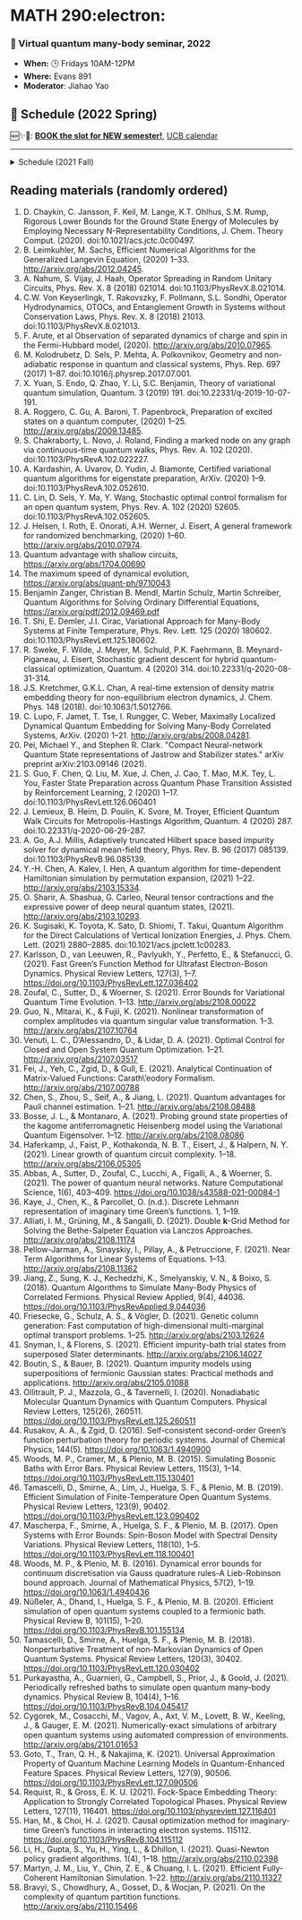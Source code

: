 # MATH 290:electron:	

### 🌟 Virtual quantum many-body seminar, 2022

- **When:** 🕒 Fridays 10AM-12PM
- **Where:** Evans 891
- **Moderator**: Jiahao Yao


## 📌 Schedule (2022 Spring) 

🆕✨🔨: [**BOOK the slot for NEW semester!**](https://calendly.com/jiahaoyao-math/math-290-booking-time?month=2021-09), [UCB calendar](http://guide.berkeley.edu/academic-calendar/) 

-----

<details>
<summary>Schedule (2021 Fall)</summary>

| Week | Date  | Topic                                                 | Speaker          | References |
| ---- | ----- | ----------------------------------------------------- | ---------------- | ---------- |
| 1    | 8/27  | Quantum Subspace Diagonalization.                     | Ethan Epperly    |            |
| 2    | 9/3   | DMET for SIAM                                         | Raehyun Kim      |            |
| 3    | 9/10  | Parallel Quantum Algorithm for Hamiltonian Simulation | Nilin Abrahamsen |            |
| 4    | 09/17 | Variational Schrieffer-Wolff Transformation           | Jiahao Yao       |            |
| 5    | 09/24 | Genetic column generation                             | Kevin Stubbs     |            |
| 6    | 10/01 | Hybridized Methods for Quantum Simulation in the Interaction Picture     | Di Fang          |            |
| 7    | 10/08 | Fast Amplification of QMA                             | Subhayan Roy Moulik |            |
| 8    | 10/15 | Fast-forwarding quantum evolution                     | Yulong Dong      |            |
| 9    | 10/22 | Quantum Algorithms to Simulate Correlated Fermions    | Fabian Faulstich |            |
| 10   | 10/29 | Self-consistent second-order Green’s function perturbation theory for periodic systems| Xin Xing                 |            |
| 11   | 11/05 | Theory of variational quantum simulation | Ethan Epperly       |            |
| 12   | 11/11 (Special date) |   | Joseph Tindall (Oxford)       |            |
| 13   | 11/19 | Error Bounds for Variational Quantum Time Evolution | Yu Tong |            |
| 14   | 11/26 | Thanksgiving (so no seminar)                          |                  |            |
| 15   | 12/03 | Exact Factorization Embedding Theory                  | Zhen Huang       |            |
| 16   | 12/10 | Dynamical error bounds for continuum discretisation |  Jiasu Wang                |            |
| 17   | 12/16 | Quantum Monte Carlo approaches for strongly correlated systems | Ankit Mahajan |            |

-----

<details>
<summary>Schedule (2021 Summer)</summary>

| Week | Date | Topic                                                                                              | Speaker                    | References |
| ---- | ---- | -------------------------------------------------------------------------------------------------- | -------------------------- | ---------- |
| 1    | 5/21 |                                                                                                    | Canceled due to SIAM LA    |            |
| 2    | 5/28 | DRL for Quantum Phase Transition (1/2 slot)<br />Iterative Quantum Assisted Eigensolver (1/2 slot) | Jiahao Yao<br />Jiasu Wang |            |
| 3    | 6/4  | Quantum algorithm for simulating real time evolution of lattice Hamiltonians                       | Yu Tong                    |            |
| 4    | 6/11 | Neural tensor contractions and the expressive power of deep neural quantum states                  | Jeffmin Lin                |            |
| 5    | 6/18 | AIM SQUARE. No seminar this week                                                                   |                            |            |
| 6    | 6/25 | Third-order algebraic diagrammatic construction theory: A Green's function approach                | Xin Xing                   |            |
| 7    | 7/2  | Fault-Tolerant Quantum Simulations of Chemistry in First Quantization                              | Di Fang                    |            |
| 8    | 7/9  | A projector-splitting integrator for dynamical low-rank approximation                              | Fabian Faulstich           |            |
| 9    | 7/16 | Concentration for random product formulas                                                          | Dong An                    |            |
| 10   | 7/23 | Neural tensor contractions and the expressive power of deep neural quantum states                  | Jeffmin Lin                |            |
| 11   | 7/30 | Universal tripartite entanglement in one-dimensional many-body systems                             | Yantao Wu                  |            |
| 12   | 8/6  | TBD                                                                                                | Raehyun Kim                |            |
| 13   | 8/13 | Robustness of Discretization in Digital Adiabatic Simulation                                       | Jiasu Wang                 |            |
| 14   | 8/20 | Accessing scrambling using matrix product operators                                                | Sajant Anand               |            |

</details>

<details>
<summary>Schedule (2021 Spring)</summary>

| Week | Date | Topic                                                                                          | Speaker                 | References            |
| ---- | ---- | ---------------------------------------------------------------------------------------------- | ----------------------- | --------------------- |
| 1    | 1/8  | Block-encoding of sparse matrices                                                              | Lin Lin                 |                       |
| 2    | 1/15 | Projected Position Operators for Constructing Well Localized Bases                             | Kevin Stubbs            |                       |
| 3    | 1/19 | Multiconfigurational Electronic Structure Theories for Materials: Development and Applications | Hung Pham               |                       |
| 3    | 1/22 | Polar decomposition, Petz recovery channels and pretty good measurements                       | Yihui Quek (Stanford)   | Special Time: 4pm-5pm |
| 4    | 1/29 | FBSDE based neural network algorithms for high-dimensional quasilinear parabolic PDEs          | Wenzhong Zhang          |                       |
| 4    | 1/29 | QIP 2021 presentation                                                                          | QIP 2021 presentation   |                       |
| 5    | 2/5  | Representing Exact Electron Densities by a Single Slater Determinant in Finite Basis Sets      | Xin Xing                |                       |
| 6    | 2/12 | sub-exponential algorithm for 2D frustration-free spin systems with gapped subsystems          | Nilin  Abrahamsen (MIT) |                       |
| 7    | 2/19 | Quantum algorithms for linear and nonlinear differential equations                             | Dong An                 |                       |
| 8    | 2/26 | APS March Meeting 2021 Presentation                                                            |                         |                       |
| 9    | 3/5  | On Representing (Anti)Symmetric Functions                                                      | Jeffmin Lin             |                       |
| 10   | 3/12 | Determinantal Point Processes for Machine Learning                                             | Jiahao Yao              |                       |
| 11   | 3/19 | Nearly tight Trotterization of interacting electrons                                           | Yuan Su                 |                       |
| 12   | 3/26 | Quantum Logspace Algorithm for Powering Matrices with Bounded Norm                             | Subhayan Roy Moulik     |                       |
| 13   | 4/2  | Quantum Hamiltonian-Based Models & the Variational Quantum Thermalizer Algorithm               | Yulong Dong             |                       |
| 14   | 4/9  | Spectral characterization of magic angles in twisted bilayer graphene                          | Fabian Faulstich        |                       |
| 15   | 4/16 | Chiral model for twisted bilayer graphene                                                      | Maciej Zworski          |                       |
| 16   | 4/23 | Quantum impurity problems                                                                      | Lin Lin                 |                       |
| 17   | 4/30 | [Exploiting anticommutation in Hamiltonian simulation](https://arxiv.org/pdf/2103.07988.pdf)   | Qi Zhao (UMD)           |                       |
| 18   | 5/7  | Canceled due to final exam                                                                     |                         |                       |
| 19   | 5/14 | Quantum chaos, information scrambling, and computation                                         | Subhayan Roy Moulik     |                       |

</details>

<details>
<summary>Schedule (2020 Fall)</summary>

| Week | Date  | Topic                                                                                          | Speaker                                    | References           |
| ---- | ----- | ---------------------------------------------------------------------------------------------- | ------------------------------------------ | -------------------- |
| 1    | 9/4   | Machine Learning Exchange-Correlation Energy                                                   | Qinyi Zhu                                  | [24](#24)            |
|      |       | Solving Quantum Linear Algebra Problems <br> A Proposal of Quantum LINPACK Benchmark           | Yulong Dong                                | [25](#25)            |
| 2    | 9/14  | Computational Optimal Transport                                                                | Jeffmin Lin                                | [27](#27), [28](#28) |
|      |       | Fast Matrix-Vector Multiplication Algorithms for Dense Kernel Matrices                         | Xin Xing                                   |                      |
| 3    | 9/18  | Quantum State Verification in the Linear System Problem                                        | Yu Tong                                    | [11](#11)            |
|      |       | Data-Driven PDF Method for Langevin Equations with Colored Noise                               | Hongli Zhao                                |                      |
| 4    | 9/25  | DMFT, DMET, and RISB: A unified perspective                                                    | Fabian Faulstish                           | [8](#6)              |
| 5    | 10/2  | Machine Learning for Inverse Problems in Computational Engineering                             | [Kailai Xu](http://stanford.edu/~kailaix/) |                      |
| 6    | 10/9  | Finite-size Correction for Periodic MP2 and CCSD Calculations                                  | Xin Xing                                   | [21](#21)            |
| 7    | 10/16 | Quantum Approach to Discrete Combinatorial Optimization                                        | Jiasu Wang                                 | [15](#15)            |
| 8    | 10/23 | Continuous Quantum Error Correction for Time-dependent Hamiltonian                             | Song Zhang                                 | [26](#26)            |
| 9    | 10/30 | Hamiltonian Simulation in the Low Energy Subspace                                              | Yulong Dong                                | [12](#12)            |
| 10   | 11/13 | A straightforward introduction to continuous quantum measurement                               | Di Fang                                    | [2](#2)              |
| 11   | 11/20 | Localized Edge Modes in Subwavelength Resonator Arrays                                         | Erik Hiltunen                              |                      |
| 12   | 12/4  | Efficient Distributed Quantum Computing                                                        | Subhayan Moulik                            | [14](#14)            |
| 13   | 12/17 | Variational Policy Gradient Theorem                                                            | Jiahao Yao                                 | [31](#31)            |
| 14   | 12/18 | Converging High-Level Coupled-Cluster Energetics by Monte Carlo Sampling and Moment Expansions | Fabian Faulstish                           | [30](#30)            |

</details>


<br>[⬆ Back to top](#-reading-materials)

</details>

## Reading materials (randomly ordered)

1. D. Chaykin, C. Jansson, F. Keil, M. Lange, K.T. Ohlhus, S.M. Rump, Rigorous Lower Bounds for the Ground State Energy of Molecules by Employing Necessary N-Representability Conditions, J. Chem. Theory Comput. (2020). doi:10.1021/acs.jctc.0c00497.
2. B. Leimkuhler, M. Sachs, Efficient Numerical Algorithms for the Generalized Langevin Equation, (2020) 1–33. http://arxiv.org/abs/2012.04245.
3. A. Nahum, S. Vijay, J. Haah, Operator Spreading in Random Unitary Circuits, Phys. Rev. X. 8 (2018) 021014. doi:10.1103/PhysRevX.8.021014.
4. C.W. Von Keyserlingk, T. Rakovszky, F. Pollmann, S.L. Sondhi, Operator Hydrodynamics, OTOCs, and Entanglement Growth in Systems without Conservation Laws, Phys. Rev. X. 8 (2018) 21013. doi:10.1103/PhysRevX.8.021013.
5. F. Arute, et al Observation of separated dynamics of charge and spin in the Fermi-Hubbard model, (2020). http://arxiv.org/abs/2010.07965.
6. M. Kolodrubetz, D. Sels, P. Mehta, A. Polkovnikov, Geometry and non-adiabatic response in quantum and classical systems, Phys. Rep. 697 (2017) 1–87. doi:10.1016/j.physrep.2017.07.001.
7. X. Yuan, S. Endo, Q. Zhao, Y. Li, S.C. Benjamin, Theory of variational quantum simulation, Quantum. 3 (2019) 191. doi:10.22331/q-2019-10-07-191.
8. A. Roggero, C. Gu, A. Baroni, T. Papenbrock, Preparation of excited states on a quantum computer, (2020) 1–25. http://arxiv.org/abs/2009.13485.
9. S. Chakraborty, L. Novo, J. Roland, Finding a marked node on any graph via continuous-time quantum walks, Phys. Rev. A. 102 (2020). doi:10.1103/PhysRevA.102.022227.
10. A. Kardashin, A. Uvarov, D. Yudin, J. Biamonte, Certified variational quantum algorithms for eigenstate preparation, ArXiv. (2020) 1–9. doi:10.1103/PhysRevA.102.052610.
11. C. Lin, D. Sels, Y. Ma, Y. Wang, Stochastic optimal control formalism for an open quantum system, Phys. Rev. A. 102 (2020) 52605. doi:10.1103/PhysRevA.102.052605.
12. J. Helsen, I. Roth, E. Onorati, A.H. Werner, J. Eisert, A general framework for randomized benchmarking, (2020) 1–60. http://arxiv.org/abs/2010.07974.
13. Quantum advantage with shallow circuits, https://arxiv.org/abs/1704.00690
14. The maximum speed of dynamical evolution, https://arxiv.org/abs/quant-ph/9710043
15. Benjamin Zanger, Christian B. Mendl, Martin Schulz, Martin Schreiber, Quantum Algorithms for Solving Ordinary Differential Equations, https://arxiv.org/pdf/2012.09469.pdf
16. T. Shi, E. Demler, J.I. Cirac, Variational Approach for Many-Body Systems at Finite Temperature, Phys. Rev. Lett. 125 (2020) 180602. doi:10.1103/PhysRevLett.125.180602.
46. R. Sweke, F. Wilde, J. Meyer, M. Schuld, P.K. Faehrmann, B. Meynard-Piganeau, J. Eisert, Stochastic gradient descent for hybrid quantum-classical optimization, Quantum. 4 (2020) 314. doi:10.22331/q-2020-08-31-314.
47. J.S. Kretchmer, G.K.L. Chan, A real-time extension of density matrix embedding theory for non-equilibrium electron dynamics, J. Chem. Phys. 148 (2018). doi:10.1063/1.5012766.
50. C. Lupo, F. Jamet, T. Tse, I. Rungger, C. Weber, Maximally Localized Dynamical Quantum Embedding for Solving Many-Body Correlated Systems, ArXiv. (2020) 1–21. http://arxiv.org/abs/2008.04281.
51. Pei, Michael Y., and Stephen R. Clark. "Compact Neural-network Quantum State representations of Jastrow and Stabilizer states." arXiv preprint arXiv:2103.09146 (2021).
57. S. Guo, F. Chen, Q. Liu, M. Xue, J. Chen, J. Cao, T. Mao, M.K. Tey, L. You, Faster State Preparation across Quantum Phase Transition Assisted by Reinforcement Learning, 2 (2020) 1–17. doi:10.1103/PhysRevLett.126.060401
61. J. Lemieux, B. Heim, D. Poulin, K. Svore, M. Troyer, Efficient Quantum Walk Circuits for Metropolis-Hastings Algorithm, Quantum. 4 (2020) 287. doi:10.22331/q-2020-06-29-287.
62. A. Go, A.J. Millis, Adaptively truncated Hilbert space based impurity solver for dynamical mean-field theory, Phys. Rev. B. 96 (2017) 085139. doi:10.1103/PhysRevB.96.085139.
63. Y.-H. Chen, A. Kalev, I. Hen, A quantum algorithm for time-dependent Hamiltonian simulation by permutation expansion, (2021) 1–22. http://arxiv.org/abs/2103.15334.
64. O. Sharir, A. Shashua, G. Carleo, Neural tensor contractions and the expressive power of deep neural quantum states, (2021). http://arxiv.org/abs/2103.10293.
65. K. Sugisaki, K. Toyota, K. Sato, D. Shiomi, T. Takui, Quantum Algorithm for the Direct Calculations of Vertical Ionization Energies, J. Phys. Chem. Lett. (2021) 2880–2885. doi:10.1021/acs.jpclett.1c00283.
70. Karlsson, D., van Leeuwen, R., Pavlyukh, Y., Perfetto, E., & Stefanucci, G. (2021). Fast Green’s Function Method for Ultrafast Electron-Boson Dynamics. Physical Review Letters, 127(3), 1–7. https://doi.org/10.1103/PhysRevLett.127.036402
71. Zoufal, C., Sutter, D., & Woerner, S. (2021). Error Bounds for Variational Quantum Time Evolution. 1–13. http://arxiv.org/abs/2108.00022
72. Guo, N., Mitarai, K., & Fujii, K. (2021). Nonlinear transformation of complex amplitudes via quantum singular value transformation. 1–3. http://arxiv.org/abs/2107.10764
73. Venuti, L. C., D’Alessandro, D., & Lidar, D. A. (2021). Optimal Control for Closed and Open System Quantum Optimization. 1–21. http://arxiv.org/abs/2107.03517
74. Fei, J., Yeh, C., Zgid, D., & Gull, E. (2021). Analytical Continuation of Matrix-Valued Functions: Carath\’eodory Formalism. http://arxiv.org/abs/2107.00788
75. Chen, S., Zhou, S., Seif, A., & Jiang, L. (2021). Quantum advantages for Pauli channel estimation. 1–21. http://arxiv.org/abs/2108.08488
76. Bosse, J. L., & Montanaro, A. (2021). Probing ground state properties of the kagome antiferromagnetic Heisenberg model using the Variational Quantum Eigensolver. 1–12. http://arxiv.org/abs/2108.08086
77. Haferkamp, J., Faist, P., Kothakonda, N. B. T., Eisert, J., & Halpern, N. Y. (2021). Linear growth of quantum circuit complexity. 1–18. http://arxiv.org/abs/2106.05305
78. Abbas, A., Sutter, D., Zoufal, C., Lucchi, A., Figalli, A., & Woerner, S. (2021). The power of quantum neural networks. Nature Computational Science, 1(6), 403–409. https://doi.org/10.1038/s43588-021-00084-1
79. Kaye, J., Chen, K., & Parcollet, O. (n.d.). Discrete Lehmann representation of imaginary time Green’s functions. 1, 1–19.
80. Alliati, I. M., Grüning, M., & Sangalli, D. (2021). Double $\mathbf{k}$-Grid Method for Solving the Bethe-Salpeter Equation via Lanczos Approaches. http://arxiv.org/abs/2108.11174
81. Pellow-Jarman, A., Sinayskiy, I., Pillay, A., & Petruccione, F. (2021). Near Term Algorithms for Linear Systems of Equations. 1–13. http://arxiv.org/abs/2108.11362
82. Jiang, Z., Sung, K. J., Kechedzhi, K., Smelyanskiy, V. N., & Boixo, S. (2018). Quantum Algorithms to Simulate Many-Body Physics of Correlated Fermions. Physical Review Applied, 9(4), 44036. https://doi.org/10.1103/PhysRevApplied.9.044036
83. Friesecke, G., Schulz, A. S., & Vögler, D. (2021). Genetic column generation: Fast computation of high-dimensional multi-marginal optimal transport problems. 1–25. http://arxiv.org/abs/2103.12624
62. Snyman, I., & Florens, S. (2021). Efficient impurity-bath trial states from superposed Slater determinants. http://arxiv.org/abs/2106.14027
63. Boutin, S., & Bauer, B. (2021). Quantum impurity models using superpositions of fermionic Gaussian states: Practical methods and applications. http://arxiv.org/abs/2105.01088
64. Ollitrault, P. J., Mazzola, G., & Tavernelli, I. (2020). Nonadiabatic Molecular Quantum Dynamics with Quantum Computers. Physical Review Letters, 125(26), 260511. https://doi.org/10.1103/PhysRevLett.125.260511
65. Rusakov, A. A., & Zgid, D. (2016). Self-consistent second-order Green’s function perturbation theory for periodic systems. Journal of Chemical Physics, 144(5). https://doi.org/10.1063/1.4940900
66. Woods, M. P., Cramer, M., & Plenio, M. B. (2015). Simulating Bosonic Baths with Error Bars. Physical Review Letters, 115(3), 1–14. https://doi.org/10.1103/PhysRevLett.115.130401
67. Tamascelli, D., Smirne, A., Lim, J., Huelga, S. F., & Plenio, M. B. (2019). Efficient Simulation of Finite-Temperature Open Quantum Systems. Physical Review Letters, 123(9), 90402. https://doi.org/10.1103/PhysRevLett.123.090402
68. Mascherpa, F., Smirne, A., Huelga, S. F., & Plenio, M. B. (2017). Open Systems with Error Bounds: Spin-Boson Model with Spectral Density Variations. Physical Review Letters, 118(10), 1–5. https://doi.org/10.1103/PhysRevLett.118.100401
69. Woods, M. P., & Plenio, M. B. (2016). Dynamical error bounds for continuum discretisation via Gauss quadrature rules-A Lieb-Robinson bound approach. Journal of Mathematical Physics, 57(2), 1–19. https://doi.org/10.1063/1.4940436
70. Nüßeler, A., Dhand, I., Huelga, S. F., & Plenio, M. B. (2020). Efficient simulation of open quantum systems coupled to a fermionic bath. Physical Review B, 101(15), 1–20. https://doi.org/10.1103/PhysRevB.101.155134
71. Tamascelli, D., Smirne, A., Huelga, S. F., & Plenio, M. B. (2018). Nonperturbative Treatment of non-Markovian Dynamics of Open Quantum Systems. Physical Review Letters, 120(3), 30402. https://doi.org/10.1103/PhysRevLett.120.030402
72. Purkayastha, A., Guarnieri, G., Campbell, S., Prior, J., & Goold, J. (2021). Periodically refreshed baths to simulate open quantum many-body dynamics. Physical Review B, 104(4), 1–16. https://doi.org/10.1103/PhysRevB.104.045417
73. Cygorek, M., Cosacchi, M., Vagov, A., Axt, V. M., Lovett, B. W., Keeling, J., & Gauger, E. M. (2021). Numerically-exact simulations of arbitrary open quantum systems using automated compression of environments. http://arxiv.org/abs/2101.01653
74. Goto, T., Tran, Q. H., & Nakajima, K. (2021). Universal Approximation Property of Quantum Machine Learning Models in Quantum-Enhanced Feature Spaces. Physical Review Letters, 127(9), 90506. https://doi.org/10.1103/PhysRevLett.127.090506
54. Requist, R., & Gross, E. K. U. (2021). Fock-Space Embedding Theory: Application to Strongly Correlated Topological Phases. Physical Review Letters, 127(11), 116401. https://doi.org/10.1103/physrevlett.127.116401
55. Han, M., & Choi, H. J. (2021). Causal optimization method for imaginary-time Green’s functions in interacting electron systems. 115112. https://doi.org/10.1103/PhysRevB.104.115112
56. Li, H., Gupta, S., Yu, H., Ying, L., & Dhillon, I. (2021). Quasi-Newton policy gradient algorithms. 1(4), 1–18. http://arxiv.org/abs/2110.02398
57. Martyn, J. M., Liu, Y., Chin, Z. E., & Chuang, I. L. (2021). Efficient Fully-Coherent Hamiltonian Simulation. 1–22. http://arxiv.org/abs/2110.11327
58. Bravyi, S., Chowdhury, A., Gosset, D., & Wocjan, P. (2021). On the complexity of quantum partition functions. http://arxiv.org/abs/2110.15466



